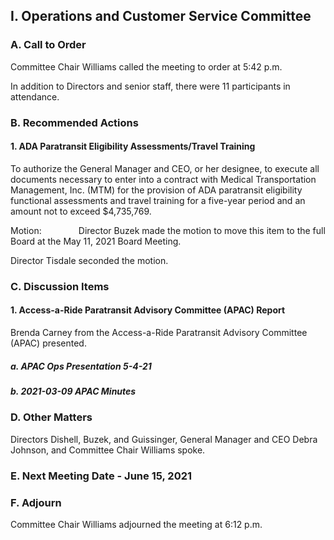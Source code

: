 ## I. Operations and Customer Service Committee

### A. Call to Order

Committee Chair Williams called the meeting to order at 5:42 p.m.

In addition to Directors and senior staff, there were 11 participants in attendance.

### B. Recommended Actions

#### 1. ADA Paratransit Eligibility Assessments/Travel Training

To authorize the General Manager and CEO, or her designee, to execute all documents necessary to enter into a contract with Medical Transportation Management, Inc. (MTM) for the provision of ADA paratransit eligibility functional assessments and travel training for a five-year period and an amount not to exceed $4,735,769.

Motion:               Director Buzek made the motion to move this item to the full Board at the May 11, 2021 Board Meeting.

Director Tisdale seconded the motion.

### C. Discussion Items

#### 1. Access-a-Ride Paratransit Advisory Committee (APAC) Report

Brenda Carney from the Access-a-Ride Paratransit Advisory Committee (APAC) presented.

##### a. APAC Ops Presentation 5-4-21

##### b. 2021-03-09 APAC Minutes

### D. Other Matters

Directors Dishell, Buzek, and Guissinger, General Manager and CEO Debra Johnson, and Committee Chair Williams spoke.

### E. Next Meeting Date - June 15, 2021

### F. Adjourn

Committee Chair Williams adjourned the meeting at 6:12 p.m.